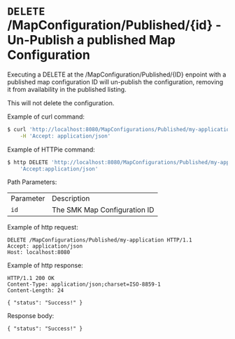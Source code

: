 # `DELETE` /MapConfiguration/Published/{id} - Un-Publish a published Map Configuration

Executing a DELETE at the /MapConfiguration/Published/{ID} enpoint with a published map configuration ID will un-publish the configuration, removing it from availability in the published listing.

This will not delete the configuration.

Example of curl
command:

``` bash
$ curl 'http://localhost:8080/MapConfigurations/Published/my-application' -i -X DELETE \
    -H 'Accept: application/json'
```

Example of HTTPie
command:

``` bash
$ http DELETE 'http://localhost:8080/MapConfigurations/Published/my-application' \
    'Accept:application/json'
```

Path Parameters:

|           |                              |
| --------- | ---------------------------- |
| Parameter | Description                  |
| `id`      | The SMK Map Configuration ID |

Example of http request:

``` http
DELETE /MapConfigurations/Published/my-application HTTP/1.1
Accept: application/json
Host: localhost:8080
```

Example of http response:

``` http
HTTP/1.1 200 OK
Content-Type: application/json;charset=ISO-8859-1
Content-Length: 24

{ "status": "Success!" }
```

Response body:

``` options=
{ "status": "Success!" }
```
